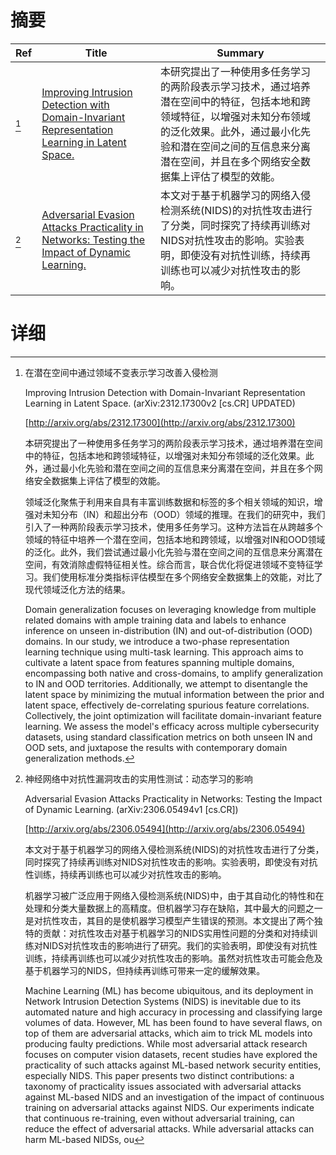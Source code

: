 # 摘要

| Ref | Title | Summary |
| --- | --- | --- |
| [^1] | [Improving Intrusion Detection with Domain-Invariant Representation Learning in Latent Space.](http://arxiv.org/abs/2312.17300) | 本研究提出了一种使用多任务学习的两阶段表示学习技术，通过培养潜在空间中的特征，包括本地和跨领域特征，以增强对未知分布领域的泛化效果。此外，通过最小化先验和潜在空间之间的互信息来分离潜在空间，并且在多个网络安全数据集上评估了模型的效能。 |
| [^2] | [Adversarial Evasion Attacks Practicality in Networks: Testing the Impact of Dynamic Learning.](http://arxiv.org/abs/2306.05494) | 本文对于基于机器学习的网络入侵检测系统(NIDS)的对抗性攻击进行了分类，同时探究了持续再训练对NIDS对抗性攻击的影响。实验表明，即使没有对抗性训练，持续再训练也可以减少对抗性攻击的影响。 |

# 详细

[^1]: 在潜在空间中通过领域不变表示学习改善入侵检测

    Improving Intrusion Detection with Domain-Invariant Representation Learning in Latent Space. (arXiv:2312.17300v2 [cs.CR] UPDATED)

    [http://arxiv.org/abs/2312.17300](http://arxiv.org/abs/2312.17300)

    本研究提出了一种使用多任务学习的两阶段表示学习技术，通过培养潜在空间中的特征，包括本地和跨领域特征，以增强对未知分布领域的泛化效果。此外，通过最小化先验和潜在空间之间的互信息来分离潜在空间，并且在多个网络安全数据集上评估了模型的效能。

    

    领域泛化聚焦于利用来自具有丰富训练数据和标签的多个相关领域的知识，增强对未知分布（IN）和超出分布（OOD）领域的推理。在我们的研究中，我们引入了一种两阶段表示学习技术，使用多任务学习。这种方法旨在从跨越多个领域的特征中培养一个潜在空间，包括本地和跨领域，以增强对IN和OOD领域的泛化。此外，我们尝试通过最小化先验与潜在空间之间的互信息来分离潜在空间，有效消除虚假特征相关性。综合而言，联合优化将促进领域不变特征学习。我们使用标准分类指标评估模型在多个网络安全数据集上的效能，对比了现代领域泛化方法的结果。

    Domain generalization focuses on leveraging knowledge from multiple related domains with ample training data and labels to enhance inference on unseen in-distribution (IN) and out-of-distribution (OOD) domains. In our study, we introduce a two-phase representation learning technique using multi-task learning. This approach aims to cultivate a latent space from features spanning multiple domains, encompassing both native and cross-domains, to amplify generalization to IN and OOD territories. Additionally, we attempt to disentangle the latent space by minimizing the mutual information between the prior and latent space, effectively de-correlating spurious feature correlations. Collectively, the joint optimization will facilitate domain-invariant feature learning. We assess the model's efficacy across multiple cybersecurity datasets, using standard classification metrics on both unseen IN and OOD sets, and juxtapose the results with contemporary domain generalization methods.
    
[^2]: 神经网络中对抗性漏洞攻击的实用性测试：动态学习的影响

    Adversarial Evasion Attacks Practicality in Networks: Testing the Impact of Dynamic Learning. (arXiv:2306.05494v1 [cs.CR])

    [http://arxiv.org/abs/2306.05494](http://arxiv.org/abs/2306.05494)

    本文对于基于机器学习的网络入侵检测系统(NIDS)的对抗性攻击进行了分类，同时探究了持续再训练对NIDS对抗性攻击的影响。实验表明，即使没有对抗性训练，持续再训练也可以减少对抗性攻击的影响。

    

    机器学习被广泛应用于网络入侵检测系统(NIDS)中，由于其自动化的特性和在处理和分类大量数据上的高精度。但机器学习存在缺陷，其中最大的问题之一是对抗性攻击，其目的是使机器学习模型产生错误的预测。本文提出了两个独特的贡献：对抗性攻击对基于机器学习的NIDS实用性问题的分类和对持续训练对NIDS对抗性攻击的影响进行了研究。我们的实验表明，即使没有对抗性训练，持续再训练也可以减少对抗性攻击的影响。虽然对抗性攻击可能会危及基于机器学习的NIDS，但持续再训练可带来一定的缓解效果。

    Machine Learning (ML) has become ubiquitous, and its deployment in Network Intrusion Detection Systems (NIDS) is inevitable due to its automated nature and high accuracy in processing and classifying large volumes of data. However, ML has been found to have several flaws, on top of them are adversarial attacks, which aim to trick ML models into producing faulty predictions. While most adversarial attack research focuses on computer vision datasets, recent studies have explored the practicality of such attacks against ML-based network security entities, especially NIDS.  This paper presents two distinct contributions: a taxonomy of practicality issues associated with adversarial attacks against ML-based NIDS and an investigation of the impact of continuous training on adversarial attacks against NIDS. Our experiments indicate that continuous re-training, even without adversarial training, can reduce the effect of adversarial attacks. While adversarial attacks can harm ML-based NIDSs, ou
    

